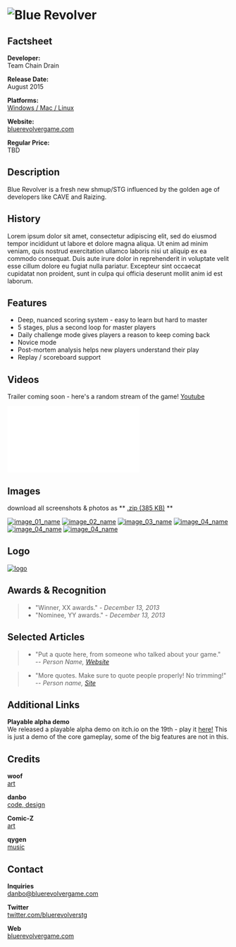 # ![Blue Revolver](assets/images/header.png)

## Factsheet

**Developer:**  
Team Chain Drain

**Release Date:**  
August 2015

**Platforms:**  
[Windows / Mac / Linux](http://woofycakes.itch.io/blue-revolver-demo)   

**Website:**  
[bluerevolvergame.com](http://bluerevolvergame.com)

**Regular Price:**  
TBD

## Description

Blue Revolver is a fresh new shmup/STG influenced by the golden age of developers like CAVE and Raizing. 

## History

Lorem ipsum dolor sit amet, consectetur adipiscing elit, sed do eiusmod tempor incididunt ut labore et dolore magna aliqua. Ut enim ad minim veniam, quis nostrud exercitation ullamco laboris nisi ut aliquip ex ea commodo consequat. Duis aute irure dolor in reprehenderit in voluptate velit esse cillum dolore eu fugiat nulla pariatur. Excepteur sint occaecat cupidatat non proident, sunt in culpa qui officia deserunt mollit anim id est laborum.

## Features

* Deep, nuanced scoring system - easy to learn but hard to master
* 5 stages, plus a second loop for master players
* Daily challenge mode gives players a reason to keep coming back
* Novice mode 
* Post-mortem analysis helps new players understand their play
* Replay / scoreboard support

## Videos

Trailer coming soon - here's a random stream of the game! [Youtube](https://www.youtube.com/watch?v=sWlP8SFIe94 "Blue Revolver v0.15 (Demo) -- First Play/Score Attack Jan 21st 2014")

<iframe src="//www.youtube.com/embed/sWlP8SFIe94" frameborder="0" allowfullscreen></iframe>

## Images

download all screenshots & photos as ** [.zip (385 KB)](assets/images/images.zip "Images zip") **

[![image_01_name](assets/images/image_01.png)](assets/images/image_01.png)
[![image_02_name](assets/images/image_02.png)](assets/images/image_02.png)
[![image_03_name](assets/images/image_03.png)](assets/images/image_03.png)
[![image_04_name](assets/images/image_04.png)](assets/images/image_04.png)
[![image_04_name](assets/images/image_05.png)](assets/images/image_05.png)
[![image_04_name](assets/images/image_06.png)](assets/images/image_06.png)

## Logo

[![logo](assets/images/logo.png)](assets/images/logo.png "Logo")

## Awards & Recognition

> * "Winner, XX awards." - *December 13, 2013*
> * "Nominee, YY awards." - *December 13, 2013*

## Selected Articles

> * "Put a quote here, from someone who talked about your game."  
-- *Person Name, [Website](http://www.website.com/)*

> * "More quotes. Make sure to quote people properly! No trimming!"  
-- *Person name, [Site](http://geocities.blog.com/)*

## Additional Links

**Playable alpha demo**  
We released a playable alpha demo on itch.io on the 19th - play it [here!](http://woofycakes.itch.io/blue-revolver-demo) This is just a demo of the core gameplay, some of the big features are not in this.

## Credits
 
**woof**  
[art](https://twitter.com/woofycakes)

**danbo**  
[code, design](https://twitter.com/__danbo)

**Comic-Z**  
[art](https://twitter.com/ComicZ)

**qygen**  
[music](https://soundcloud.com/qygen)

## Contact

**Inquiries**  
[danbo@bluerevolvergame.com][contact]

**Twitter**  
[twitter.com/bluerevolverstg][twitter]

**Web**  
[bluerevolvergame.com][homepage]

<!--- =====================================================================  -->
<!--- Referenced links -->

[homepage]: http://bluerevolvergame.com "Blue Revolver"

[contact]: mailto:danbo@bluerevolvergame.com

<!--- Social -->

[twitter]: https://twitter.com/bluerevolverstg
